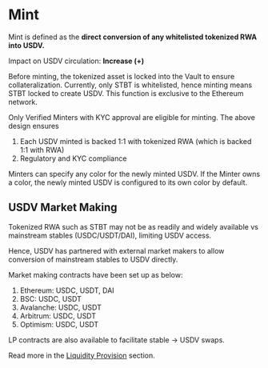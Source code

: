 # Mint

Mint is defined as the **direct conversion of any whitelisted tokenized RWA into USDV.**&#x20;

Impact on USDV circulation: **Increase (+)**

Before minting, the tokenized asset is locked into the Vault to ensure collateralization. Currently, only STBT is whitelisted, hence minting means STBT locked to create USDV. This function is exclusive to the Ethereum network.

Only Verified Minters with KYC approval are eligible for minting. The above design ensures&#x20;

1. Each USDV minted is backed 1:1 with tokenized RWA (which is backed 1:1 with RWA)
2. Regulatory and KYC compliance

Minters can specify any color for the newly minted USDV. If the Minter owns a color, the newly minted USDV is configured to its own color by default.

## USDV Market Making

Tokenized RWA such as STBT may not be as readily and widely available vs mainstream stables (USDC/USDT/DAI), limiting USDV access.

Hence, USDV has partnered with external market makers to allow conversion of mainstream stables to USDV directly.&#x20;

Market making contracts have been set up as below:

1. Ethereum: USDC, USDT, DAI
2. BSC: USDC, USDT
3. Avalanche: USDC, USDT
4. Arbitrum: USDC, USDT
5. Optimism: USDC, USDT

LP contracts are also available to facilitate stable -> USDV swaps.

Read more in the [Liquidity Provision](../integrate-with-usdv/liquidity-provision.md) section.
